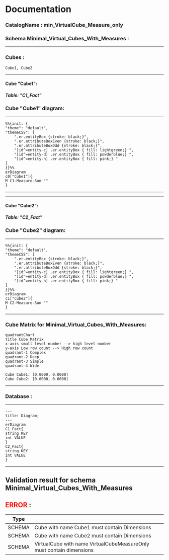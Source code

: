 # Documentation
### CatalogName : min_VirtualCube_Measure_only
### Schema Minimal_Virtual_Cubes_With_Measures : 
---
### Cubes :

    Cube1, Cube2

---
#### Cube "Cube1":

    

##### Table: "C1_Fact"

### Cube "Cube1" diagram:

---

```mermaid
%%{init: {
"theme": "default",
"themeCSS": [
    ".er.entityBox {stroke: black;}",
    ".er.attributeBoxEven {stroke: black;}",
    ".er.attributeBoxOdd {stroke: black;}",
    "[id^=entity-c] .er.entityBox { fill: lightgreen;} ",
    "[id^=entity-d] .er.entityBox { fill: powderblue;} ",
    "[id^=entity-h] .er.entityBox { fill: pink;} "
]
}}%%
erDiagram
c0["Cube1"]{
M C1-Measure-Sum ""
}
```
---
---
#### Cube "Cube2":

    

##### Table: "C2_Fact"

### Cube "Cube2" diagram:

---

```mermaid
%%{init: {
"theme": "default",
"themeCSS": [
    ".er.entityBox {stroke: black;}",
    ".er.attributeBoxEven {stroke: black;}",
    ".er.attributeBoxOdd {stroke: black;}",
    "[id^=entity-c] .er.entityBox { fill: lightgreen;} ",
    "[id^=entity-d] .er.entityBox { fill: powderblue;} ",
    "[id^=entity-h] .er.entityBox { fill: pink;} "
]
}}%%
erDiagram
c1["Cube2"]{
M C2-Measure-Sum ""
}
```
---
### Cube Matrix for Minimal_Virtual_Cubes_With_Measures:
```mermaid
quadrantChart
title Cube Matrix
x-axis small level number --> high level number
y-axis Low row count --> High row count
quadrant-1 Complex
quadrant-2 Deep
quadrant-3 Simple
quadrant-4 Wide

Cube Cube1: [0.0000, 0.0000]
Cube Cube2: [0.0000, 0.0000]
```
---
### Database :
---
```mermaid
---
title: Diagram;
---
erDiagram
C1_Fact{
string KEY
int VALUE
}
C2_Fact{
string KEY
int VALUE
}

```
---
## Validation result for schema Minimal_Virtual_Cubes_With_Measures
## <span style='color: red;'>ERROR</span> : 
|Type|   |
|----|---|
|SCHEMA|Cube with name Cube1 must contain Dimensions|
|SCHEMA|Cube with name Cube2 must contain Dimensions|
|SCHEMA|VirtualCube with name VirtualCubeMeasureOnly must contain dimensions |
